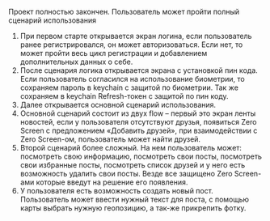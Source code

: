 Проект полностью закончен. 
Пользователь может пройти полный сценарий использования

1. При первом старте открывается экран логина, если пользователь ранее регистрировался, он может авторизоваться. Если нет, то может пройти весь цикл регистрации и добавлением дополнительных данных о себе. 
2. После сценария логика открывается экрана с установкой пин кода. Если пользователь согласился на использование биометрии, то сохраняем пароль в keychain с защитой по биометрии. Так же сохраняем в keychain Refresh-токен с защитой по пин коду. 
3. Далее открывается основной сценарий использования. 
4. Основной сценарий состоит из двух flow – первый это экран ленты новостей, если у пользователя отсутствуют друзья, появиться Zero Screen с предложением «Добавить друзей», при взаимодействии с Zero Screen-ом, пользователь может найти друзей. 
5. Второй сценарий более сложный. На нем пользователь может: посмотреть свою информацию, посмотреть свои посты, посмотреть свои избранные посты, посмотреть список друзей и у него есть возможность удалить свои посты. Везде все защищено Zero Screen-ами которые введут на решение его появления. 
6. У пользователя есть возможность  создать новый пост. Пользователь может ввести нужный текст для поста, с помощью карты выбрать нужную геопозицию, а так-же прикрепить фотку. 
